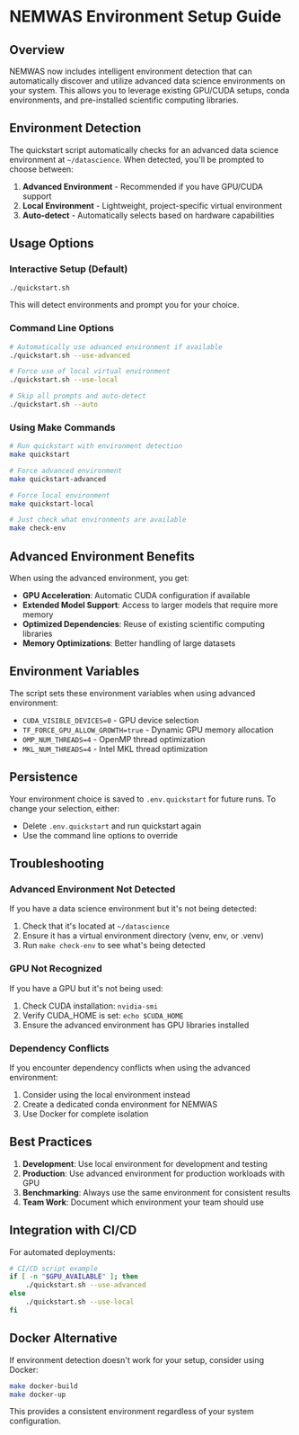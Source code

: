 # NEMWAS Environment Setup Guide

## Overview

NEMWAS now includes intelligent environment detection that can automatically discover and utilize advanced data science environments on your system. This allows you to leverage existing GPU/CUDA setups, conda environments, and pre-installed scientific computing libraries.

## Environment Detection

The quickstart script automatically checks for an advanced data science environment at `~/datascience`. When detected, you'll be prompted to choose between:

1. **Advanced Environment** - Recommended if you have GPU/CUDA support
2. **Local Environment** - Lightweight, project-specific virtual environment
3. **Auto-detect** - Automatically selects based on hardware capabilities

## Usage Options

### Interactive Setup (Default)
```bash
./quickstart.sh
```
This will detect environments and prompt you for your choice.

### Command Line Options
```bash
# Automatically use advanced environment if available
./quickstart.sh --use-advanced

# Force use of local virtual environment
./quickstart.sh --use-local

# Skip all prompts and auto-detect
./quickstart.sh --auto
```

### Using Make Commands
```bash
# Run quickstart with environment detection
make quickstart

# Force advanced environment
make quickstart-advanced

# Force local environment
make quickstart-local

# Just check what environments are available
make check-env
```

## Advanced Environment Benefits

When using the advanced environment, you get:

- **GPU Acceleration**: Automatic CUDA configuration if available
- **Extended Model Support**: Access to larger models that require more memory
- **Optimized Dependencies**: Reuse of existing scientific computing libraries
- **Memory Optimizations**: Better handling of large datasets

## Environment Variables

The script sets these environment variables when using advanced environment:

- `CUDA_VISIBLE_DEVICES=0` - GPU device selection
- `TF_FORCE_GPU_ALLOW_GROWTH=true` - Dynamic GPU memory allocation
- `OMP_NUM_THREADS=4` - OpenMP thread optimization
- `MKL_NUM_THREADS=4` - Intel MKL thread optimization

## Persistence

Your environment choice is saved to `.env.quickstart` for future runs. To change your selection, either:
- Delete `.env.quickstart` and run quickstart again
- Use the command line options to override

## Troubleshooting

### Advanced Environment Not Detected
If you have a data science environment but it's not being detected:

1. Check that it's located at `~/datascience`
2. Ensure it has a virtual environment directory (venv, env, or .venv)
3. Run `make check-env` to see what's being detected

### GPU Not Recognized
If you have a GPU but it's not being used:

1. Check CUDA installation: `nvidia-smi`
2. Verify CUDA_HOME is set: `echo $CUDA_HOME`
3. Ensure the advanced environment has GPU libraries installed

### Dependency Conflicts
If you encounter dependency conflicts when using the advanced environment:

1. Consider using the local environment instead
2. Create a dedicated conda environment for NEMWAS
3. Use Docker for complete isolation

## Best Practices

1. **Development**: Use local environment for development and testing
2. **Production**: Use advanced environment for production workloads with GPU
3. **Benchmarking**: Always use the same environment for consistent results
4. **Team Work**: Document which environment your team should use

## Integration with CI/CD

For automated deployments:

```bash
# CI/CD script example
if [ -n "$GPU_AVAILABLE" ]; then
    ./quickstart.sh --use-advanced
else
    ./quickstart.sh --use-local
fi
```

## Docker Alternative

If environment detection doesn't work for your setup, consider using Docker:

```bash
make docker-build
make docker-up
```

This provides a consistent environment regardless of your system configuration.